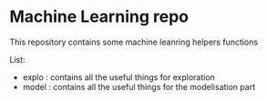 # **Machine Learning repo**


This repository contains some machine leanring helpers functions

List:
* explo : contains all the useful things for exploration 
* model : contains all the useful things for the modelisation part